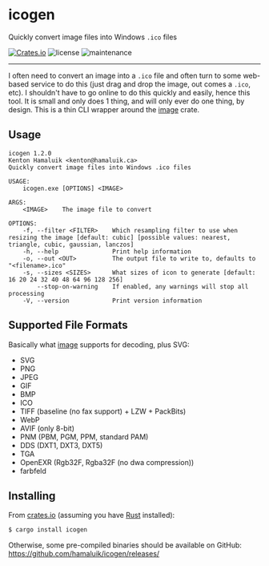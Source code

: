 # icogen
Quickly convert image files into Windows `.ico` files

[![Crates.io](https://img.shields.io/crates/v/icogen.svg)](https://crates.io/crates/icogen) ![license](https://img.shields.io/crates/l/icogen) ![maintenance](https://img.shields.io/badge/maintenance-passively--maintained-yellowgreen.svg)

---

I often need to convert an image into a `.ico` file and often turn to some web-based service to do this (just drag and drop the image, out comes a `.ico`, etc). I shouldn't have to go online to do this quickly and easily, hence this tool. It is small and only does 1 thing, and will only ever do one thing, by design. This is a thin CLI wrapper around the [image](https://crates.io/crates/image) crate.

## Usage

```
icogen 1.2.0
Kenton Hamaluik <kenton@hamaluik.ca>
Quickly convert image files into Windows .ico files

USAGE:
    icogen.exe [OPTIONS] <IMAGE>

ARGS:
    <IMAGE>    The image file to convert

OPTIONS:
    -f, --filter <FILTER>    Which resampling filter to use when resizing the image [default: cubic] [possible values: nearest, triangle, cubic, gaussian, lanczos]
    -h, --help               Print help information
    -o, --out <OUT>          The output file to write to, defaults to "<filename>.ico"
    -s, --sizes <SIZES>      What sizes of icon to generate [default: 16 20 24 32 40 48 64 96 128 256]
        --stop-on-warning    If enabled, any warnings will stop all processing
    -V, --version            Print version information
```

## Supported File Formats

Basically what [image](https://crates.io/crates/image) supports for decoding, plus SVG:

* SVG
* PNG
* JPEG
* GIF
* BMP
* ICO
* TIFF (baseline (no fax support) + LZW + PackBits)
* WebP
* AVIF (only 8-bit)
* PNM (PBM, PGM, PPM, standard PAM)
* DDS (DXT1, DXT3, DXT5)
* TGA
* OpenEXR (Rgb32F, Rgba32F (no dwa compression))
* farbfeld

## Installing

From [crates.io](https://crates.io/) (assuming you have [Rust](https://www.rust-lang.org/) installed): 

```bash
$ cargo install icogen
```

Otherwise, some pre-compiled binaries should be available on GitHub: https://github.com/hamaluik/icogen/releases/

